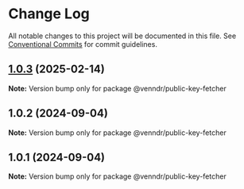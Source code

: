 # Change Log

All notable changes to this project will be documented in this file.
See [Conventional Commits](https://conventionalcommits.org) for commit guidelines.

## [1.0.3](https://github-mg/venndr/node-sdk/compare/@venndr/public-key-fetcher@1.0.2...@venndr/public-key-fetcher@1.0.3) (2025-02-14)

**Note:** Version bump only for package @venndr/public-key-fetcher





## 1.0.2 (2024-09-04)

**Note:** Version bump only for package @venndr/public-key-fetcher





## 1.0.1 (2024-09-04)

**Note:** Version bump only for package @venndr/public-key-fetcher
